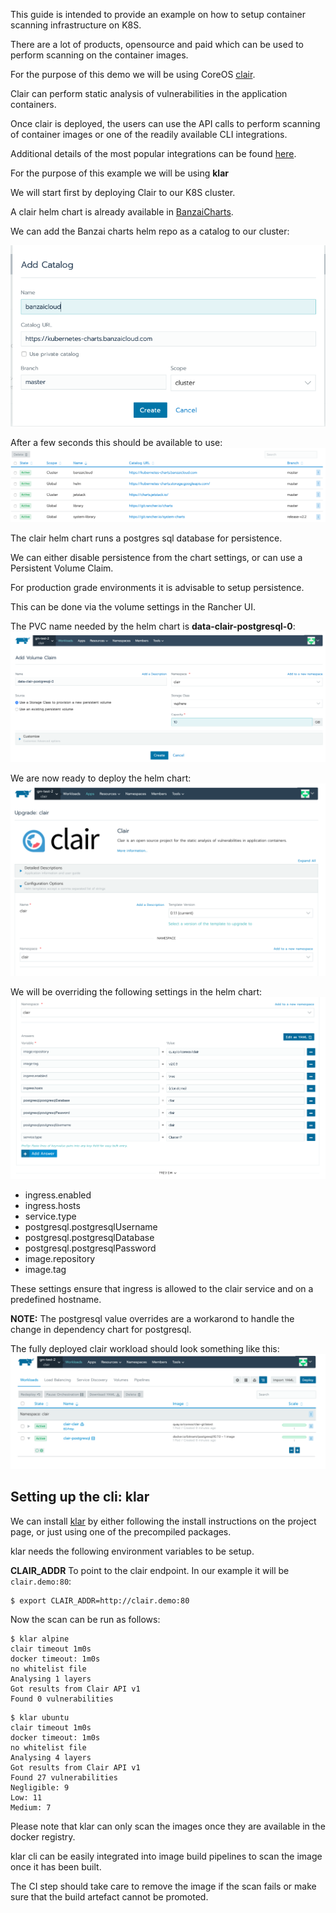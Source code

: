 This guide is intended to provide an example on how to setup container scanning infrastructure on K8S.

There are a lot of products, opensource and paid which can be used to perform scanning on the container images.

For the purpose of this demo we will be using CoreOS [clair](https://github.com/coreos/clair).

Clair can perform static analysis of vulnerabilities in the application containers.

Once clair is deployed, the users can use the API calls to perform scanning of container images or one of the readily available CLI integrations.

Additional details of the most popular integrations can be found [here](https://github.com/coreos/clair/blob/master/Documentation/integrations.md).

For the purpose of this example we will be using **klar**

We will start first by deploying Clair to our K8S cluster.

A clair helm chart is already available in [BanzaiCharts](https://github.com/banzaicloud/banzai-charts).

We can add the Banzai charts helm repo as a catalog to our cluster:

![](./attachments/scanning1.png)

After a few seconds this should be available to use:
![](./attachments/scanning2.png)

The clair helm chart runs a postgres sql database for persistence.

We can either disable persistence from the chart settings, or can use a Persistent Volume Claim.

For production grade environments it is advisable to setup persistence.

This can be done via the volume settings in the Rancher UI.

The PVC name needed by the helm chart is **data-clair-postgresql-0**:
![](./attachments/scanning3.png)

We are now ready to deploy the helm chart:
![](./attachments/scanning4.png)

We will be overriding the following settings in the helm chart:
![](./attachments/scanning5.png)

* ingress.enabled
* ingress.hosts
* service.type
* postgresql.postgresqlUsername
* postgresql.postgresqlDatabase
* postgresql.postgresqlPassword
* image.repository
* image.tag

These settings ensure that ingress is allowed to the clair service and on a predefined hostname.

**NOTE:** The postgresql value overrides are a workarond to handle the change in dependency chart for postgresql.

The fully deployed clair workload should look something like this:
![](./attachments/scanning6.png)

## Setting up the cli: klar

We can install [klar](https://github.com/optiopay/klar) by either following the install instructions on the project page, or just using one of the precompiled packages.

klar needs the following environment variables to be setup.

**CLAIR_ADDR** To point to the clair endpoint. In our example it will be `clair.demo:80`:

```shell
$ export CLAIR_ADDR=http://clair.demo:80
```

Now the scan can be run as follows:

```shell
$ klar alpine
clair timeout 1m0s
docker timeout: 1m0s
no whitelist file
Analysing 1 layers
Got results from Clair API v1
Found 0 vulnerabilities
```

```shell
$ klar ubuntu
clair timeout 1m0s
docker timeout: 1m0s
no whitelist file
Analysing 4 layers
Got results from Clair API v1
Found 27 vulnerabilities
Negligible: 9
Low: 11
Medium: 7
```

Please note that klar can only scan the images once they are available in the docker registry.

klar cli can be easily integrated into image build pipelines to scan the image once it has been built.

The CI step should take care to remove the image if the scan fails or make sure that the build artefact cannot be promoted.
